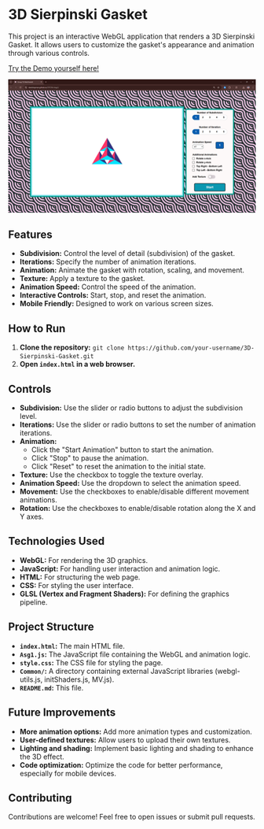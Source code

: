 # 3D Sierpinski Gasket

This project is an interactive WebGL application that renders a 3D Sierpinski Gasket. It allows users to customize the gasket's appearance and animation through various controls.

[Try the Demo yourself here!](https://danishayman.github.io/CPC354-Asg1/)

![alt text](images/image.png)

## Features

- **Subdivision:** Control the level of detail (subdivision) of the gasket.
- **Iterations:** Specify the number of animation iterations.
- **Animation:**  Animate the gasket with rotation, scaling, and movement.
- **Texture:** Apply a texture to the gasket.
- **Animation Speed:** Control the speed of the animation.
- **Interactive Controls:**  Start, stop, and reset the animation.
- **Mobile Friendly:**  Designed to work on various screen sizes.

## How to Run

1. **Clone the repository:** `git clone https://github.com/your-username/3D-Sierpinski-Gasket.git`
2. **Open `index.html` in a web browser.**

## Controls

- **Subdivision:** Use the slider or radio buttons to adjust the subdivision level.
- **Iterations:** Use the slider or radio buttons to set the number of animation iterations.
- **Animation:**
    - Click the "Start Animation" button to start the animation.
    - Click "Stop" to pause the animation.
    - Click "Reset" to reset the animation to the initial state.
- **Texture:** Use the checkbox to toggle the texture overlay.
- **Animation Speed:** Use the dropdown to select the animation speed.
- **Movement:** Use the checkboxes to enable/disable different movement animations.
- **Rotation:** Use the checkboxes to enable/disable rotation along the X and Y axes.

## Technologies Used

- **WebGL:**  For rendering the 3D graphics.
- **JavaScript:** For handling user interaction and animation logic.
- **HTML:** For structuring the web page.
- **CSS:** For styling the user interface.
- **GLSL (Vertex and Fragment Shaders):** For defining the graphics pipeline.

## Project Structure

- **`index.html`:**  The main HTML file.
- **`Asg1.js`:** The JavaScript file containing the WebGL and animation logic.
- **`style.css`:** The CSS file for styling the page.
- **`Common/`:** A directory containing external JavaScript libraries (webgl-utils.js, initShaders.js, MV.js).
- **`README.md`:** This file.

## Future Improvements

- **More animation options:** Add more animation types and customization.
- **User-defined textures:** Allow users to upload their own textures.
- **Lighting and shading:** Implement basic lighting and shading to enhance the 3D effect.
- **Code optimization:** Optimize the code for better performance, especially for mobile devices.

## Contributing

Contributions are welcome! Feel free to open issues or submit pull requests.